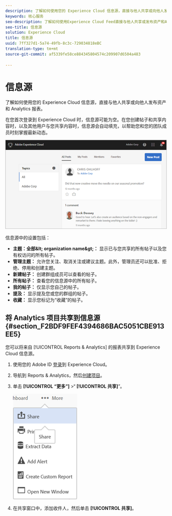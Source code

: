 ```yaml
---
description: 了解如何使用您的 Experience Cloud 信息源，直接与他人共享或向他人发布资产和 Analytics 报表。
keywords: 核心服务
seo-description: 了解如何使用Experience Cloud Feed直接与他人共享或发布资产和Adobe Analytics报告。
seo-title: 信息源
solution: Experience Cloud
title: 信息源
uuid: 7ff327d1-5a74-49fb-8c3c-729034818eBC
translation-type: tm+mt
source-git-commit: af5339fe58ce884345804574c209907d6504a483

---
```



# 信息源

了解如何使用您的 Experience Cloud 信息源，直接与他人共享或向他人发布资产和 Analytics 报表。

在您首次登录到 Experience Cloud 时，信息源可能为空。在您创建帖子和共享内容时，以及其他用户与您共享内容时，信息源会自动填充，以帮助您和您的团队成员时刻掌握最新动态。

![](assets/posts.png)

信息源中的设置包括：

* **主题：全部\&lt; organization name\&gt;：** 显示已与您共享的所有帖子以及您有权访问的所有帖子。
* **管理主题：** 允许您关注、取消关注或建议主题。此外，管理员还可以批准、拒绝、停用和创建主题。
* **新建帖子：** 创建群组成员可以查看的帖子。
* **所有帖子：** 查看您的信息源中的所有帖子。
* **我的帖子：** 仅显示您自己的帖子。
* **提及：** 显示提及您或您的群组的帖子。
* **收藏：** 显示您标记为“收藏”的帖子。

## 将 Analytics 项目共享到信息源 {#section_F2BDF9FEF4394686BAC5051CBE913EE5}

您可以将来自 [!UICONTROL Reports &amp; Analytics] 的报表共享到 Experience Cloud 信息源。

1. 使用您的 Adobe ID [登录](admin-getting-started/getting-started-experience-cloud.md#topic_AC564B6795334DE39359ADD87F52F2E0)到 Experience Cloud。

1. 导航到 Reports &amp; Analytics，然后[创建项目](https://marketing.adobe.com/resources/help/en_US/analytics/analysis-workspace/freeform_overview.html)。

1. 单击 **[!UICONTROL “更多”]** &gt;“ **[!UICONTROL 共享]**”。

   ![](assets/share_report.png)

1. 在共享窗口中，添加收件人，然后单击 **[!UICONTROL 共享]**。
